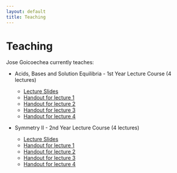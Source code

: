 ```yaml
---
layout: default
title: Teaching
---
```


Teaching
========

Jose Goicoechea currently teaches:

* Acids, Bases and Solution Equilibria - 1st Year Lecture Course (4 lectures)

	* [Lecture Slides](/resources/abse_presentation.pdf)
	* [Handout for lecture 1](/resources/abse_lecture1.pdf)
	* [Handout for lecture 2](/resources/abse_lecture2.pdf)
	* [Handout for lecture 3](/resources/abse_lecture3.pdf)
	* [Handout for lecture 4](/resources/abse_lecture4.pdf)


* Symmetry II - 2nd Year Lecture Course (4 lectures)

	* [Lecture Slides](/resources/s2_presentation.pdf)
	* [Handout for lecture 1](/resources/s2_lecture1.pdf)
	* [Handout for lecture 2](/resources/s2_lecture2.pdf)
	* [Handout for lecture 3](/resources/s2_lecture3.pdf)
	* [Handout for lecture 4](/resources/s2_lecture4.pdf)
